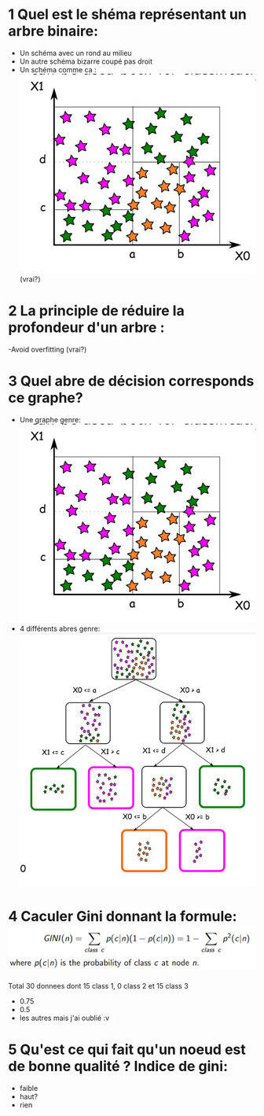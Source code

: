 # 1 Quel est le shéma représentant un arbre binaire:
- Un schéma avec un rond au milieu
- Un autre schéma  bizarre coupé pas droit
- Un schéma comme ca : ![Alt text](image-3.png) (vrai?)
# 2 La principle de réduire la profondeur d'un arbre :
-Avoid overfitting (vrai?)
# 3 Quel abre de décision corresponds ce  graphe?
- Une graphe genre: ![Alt text](image.png)
- 4 différents abres genre: ![Alt text](image-1.png)
# 4 Caculer Gini donnant la formule: ![Alt text](image-2.png)
Total 30 donnees dont 15 class 1, 0 class 2 et 15 class 3
- 0.75
- 0.5
- les autres mais j'ai oublié :v
# 5 Qu'est ce qui fait qu'un noeud est de bonne qualité ? Indice de gini: 
- faible
- haut? 
- rien